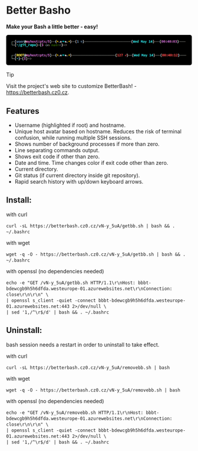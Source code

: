 # Better Basho
**Make your Bash a little better - easy!**

![alt text](/screenshot.png?raw=true "BetterBash screenshot")

> [!TIP]
> Visit the project's web site to customize BetterBash! - https://betterbash.cz0.cz.

## Features
- Username (highlighted if root) and hostname.
- Unique host avatar based on hostname. Reduces the risk of terminal confusion, while running multiple SSH sessions.
- Shows number of background processes if more than zero.
- Line separating commands output.
- Shows exit code if other than zero.
- Date and time. Time changes color if exit code other than zero.
- Current directory.
- Git status (if current directory inside git repository).
- Rapid search history with up/down keyboard arrows.

## Install:
with curl
```
curl -sL https://betterbash.cz0.cz/vN-y_5uA/getbb.sh | bash && . ~/.bashrc
```
with wget
```
wget -q -O - https://betterbash.cz0.cz/vN-y_5uA/getbb.sh | bash && . ~/.bashrc
```
with openssl (no dependencies needed)
```
echo -e "GET /vN-y_5uA/getbb.sh HTTP/1.1\r\nHost: bbbt-bdewcgb9h5h6dfda.westeurope-01.azurewebsites.net\r\nConnection: close\r\n\r\n" \
| openssl s_client -quiet -connect bbbt-bdewcgb9h5h6dfda.westeurope-01.azurewebsites.net:443 2>/dev/null \
| sed '1,/^\r$/d' | bash && . ~/.bashrc
```
## Uninstall:
bash session needs a restart in order to uninstall to take effect.

with curl
```
curl -sL https://betterbash.cz0.cz/vN-y_5uA/removebb.sh | bash
```
with wget
```
wget -q -O - https://betterbash.cz0.cz/vN-y_5uA/removebb.sh | bash
```
with openssl (no dependencies needed)
```
echo -e "GET /vN-y_5uA/removebb.sh HTTP/1.1\r\nHost: bbbt-bdewcgb9h5h6dfda.westeurope-01.azurewebsites.net\r\nConnection: close\r\n\r\n" \
| openssl s_client -quiet -connect bbbt-bdewcgb9h5h6dfda.westeurope-01.azurewebsites.net:443 2>/dev/null \
| sed '1,/^\r$/d' | bash && . ~/.bashrc
```
